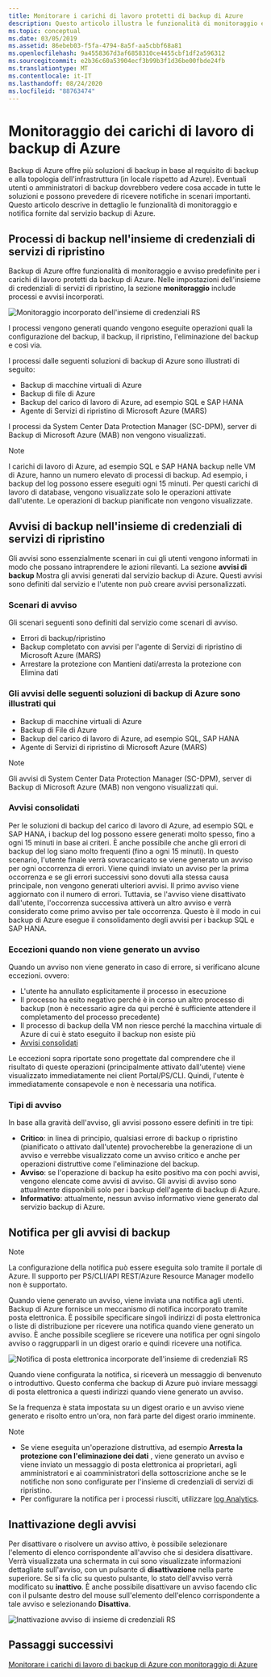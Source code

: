 ```yaml
---
title: Monitorare i carichi di lavoro protetti di backup di Azure
description: Questo articolo illustra le funzionalità di monitoraggio e notifica per i carichi di lavoro di backup di Azure usando il portale di Azure.
ms.topic: conceptual
ms.date: 03/05/2019
ms.assetid: 86ebeb03-f5fa-4794-8a5f-aa5cbbf68a81
ms.openlocfilehash: 9a4558367d3af6858310ce4455cbf1df2a596312
ms.sourcegitcommit: e2b36c60a53904ecf3b99b3f1d36be00fbde24fb
ms.translationtype: MT
ms.contentlocale: it-IT
ms.lasthandoff: 08/24/2020
ms.locfileid: "88763474"
---
```

# <a name="monitoring-azure-backup-workloads"></a>Monitoraggio dei carichi di lavoro di backup di Azure

Backup di Azure offre più soluzioni di backup in base al requisito di backup e alla topologia dell'infrastruttura (in locale rispetto ad Azure). Eventuali utenti o amministratori di backup dovrebbero vedere cosa accade in tutte le soluzioni e possono prevedere di ricevere notifiche in scenari importanti. Questo articolo descrive in dettaglio le funzionalità di monitoraggio e notifica fornite dal servizio backup di Azure.

## <a name="backup-jobs-in-recovery-services-vault"></a>Processi di backup nell'insieme di credenziali di servizi di ripristino

Backup di Azure offre funzionalità di monitoraggio e avviso predefinite per i carichi di lavoro protetti da backup di Azure. Nelle impostazioni dell'insieme di credenziali di servizi di ripristino, la sezione **monitoraggio** include processi e avvisi incorporati.

![Monitoraggio incorporato dell'insieme di credenziali RS](media/backup-azure-monitoring-laworkspace/rs-vault-inbuiltmonitoring.png)

I processi vengono generati quando vengono eseguite operazioni quali la configurazione del backup, il backup, il ripristino, l'eliminazione del backup e così via.

I processi dalle seguenti soluzioni di backup di Azure sono illustrati di seguito:

- Backup di macchine virtuali di Azure
- Backup di file di Azure
- Backup del carico di lavoro di Azure, ad esempio SQL e SAP HANA
- Agente di Servizi di ripristino di Microsoft Azure (MARS)

I processi da System Center Data Protection Manager (SC-DPM), server di Backup di Microsoft Azure (MAB) non vengono visualizzati.

> [!NOTE]
> I carichi di lavoro di Azure, ad esempio SQL e SAP HANA backup nelle VM di Azure, hanno un numero elevato di processi di backup. Ad esempio, i backup del log possono essere eseguiti ogni 15 minuti. Per questi carichi di lavoro di database, vengono visualizzate solo le operazioni attivate dall'utente. Le operazioni di backup pianificate non vengono visualizzate.

## <a name="backup-alerts-in-recovery-services-vault"></a>Avvisi di backup nell'insieme di credenziali di servizi di ripristino

Gli avvisi sono essenzialmente scenari in cui gli utenti vengono informati in modo che possano intraprendere le azioni rilevanti. La sezione **avvisi di backup** Mostra gli avvisi generati dal servizio backup di Azure. Questi avvisi sono definiti dal servizio e l'utente non può creare avvisi personalizzati.

### <a name="alert-scenarios"></a>Scenari di avviso

Gli scenari seguenti sono definiti dal servizio come scenari di avviso.

- Errori di backup/ripristino
- Backup completato con avvisi per l'agente di Servizi di ripristino di Microsoft Azure (MARS)
- Arrestare la protezione con Mantieni dati/arresta la protezione con Elimina dati

### <a name="alerts-from-the-following-azure-backup-solutions-are-shown-here"></a>Gli avvisi delle seguenti soluzioni di backup di Azure sono illustrati qui

- Backup di macchine virtuali di Azure
- Backup di File di Azure
- Backup del carico di lavoro di Azure, ad esempio SQL, SAP HANA
- Agente di Servizi di ripristino di Microsoft Azure (MARS)

> [!NOTE]
> Gli avvisi di System Center Data Protection Manager (SC-DPM), server di Backup di Microsoft Azure (MAB) non vengono visualizzati qui.

### <a name="consolidated-alerts"></a>Avvisi consolidati

Per le soluzioni di backup del carico di lavoro di Azure, ad esempio SQL e SAP HANA, i backup del log possono essere generati molto spesso, fino a ogni 15 minuti in base ai criteri. È anche possibile che anche gli errori di backup del log siano molto frequenti (fino a ogni 15 minuti). In questo scenario, l'utente finale verrà sovraccaricato se viene generato un avviso per ogni occorrenza di errori. Viene quindi inviato un avviso per la prima occorrenza e se gli errori successivi sono dovuti alla stessa causa principale, non vengono generati ulteriori avvisi. Il primo avviso viene aggiornato con il numero di errori. Tuttavia, se l'avviso viene disattivato dall'utente, l'occorrenza successiva attiverà un altro avviso e verrà considerato come primo avviso per tale occorrenza. Questo è il modo in cui backup di Azure esegue il consolidamento degli avvisi per i backup SQL e SAP HANA.

### <a name="exceptions-when-an-alert-is-not-raised"></a>Eccezioni quando non viene generato un avviso

Quando un avviso non viene generato in caso di errore, si verificano alcune eccezioni. ovvero:

- L'utente ha annullato esplicitamente il processo in esecuzione
- Il processo ha esito negativo perché è in corso un altro processo di backup (non è necessario agire da qui perché è sufficiente attendere il completamento del processo precedente)
- Il processo di backup della VM non riesce perché la macchina virtuale di Azure di cui è stato eseguito il backup non esiste più
- [Avvisi consolidati](#consolidated-alerts)

Le eccezioni sopra riportate sono progettate dal comprendere che il risultato di queste operazioni (principalmente attivato dall'utente) viene visualizzato immediatamente nei client Portal/PS/CLI. Quindi, l'utente è immediatamente consapevole e non è necessaria una notifica.

### <a name="alert-types"></a>Tipi di avviso

In base alla gravità dell'avviso, gli avvisi possono essere definiti in tre tipi:

- **Critico**: in linea di principio, qualsiasi errore di backup o ripristino (pianificato o attivato dall'utente) provocherebbe la generazione di un avviso e verrebbe visualizzato come un avviso critico e anche per operazioni distruttive come l'eliminazione del backup.
- **Avviso**: se l'operazione di backup ha esito positivo ma con pochi avvisi, vengono elencate come avvisi di avviso. Gli avvisi di avviso sono attualmente disponibili solo per i backup dell'agente di backup di Azure.
- **Informativo**: attualmente, nessun avviso informativo viene generato dal servizio backup di Azure.

## <a name="notification-for-backup-alerts"></a>Notifica per gli avvisi di backup

> [!NOTE]
> La configurazione della notifica può essere eseguita solo tramite il portale di Azure. Il supporto per PS/CLI/API REST/Azure Resource Manager modello non è supportato.

Quando viene generato un avviso, viene inviata una notifica agli utenti. Backup di Azure fornisce un meccanismo di notifica incorporato tramite posta elettronica. È possibile specificare singoli indirizzi di posta elettronica o liste di distribuzione per ricevere una notifica quando viene generato un avviso. È anche possibile scegliere se ricevere una notifica per ogni singolo avviso o raggrupparli in un digest orario e quindi ricevere una notifica.

![Notifica di posta elettronica incorporate dell'insieme di credenziali RS](media/backup-azure-monitoring-laworkspace/rs-vault-inbuiltnotification.png)

Quando viene configurata la notifica, si riceverà un messaggio di benvenuto o introduttivo. Questo conferma che backup di Azure può inviare messaggi di posta elettronica a questi indirizzi quando viene generato un avviso.<br>

Se la frequenza è stata impostata su un digest orario e un avviso viene generato e risolto entro un'ora, non farà parte del digest orario imminente.

> [!NOTE]
>
> - Se viene eseguita un'operazione distruttiva, ad esempio **Arresta la protezione con l'eliminazione dei dati** , viene generato un avviso e viene inviato un messaggio di posta elettronica ai proprietari, agli amministratori e ai coamministratori della sottoscrizione anche se le notifiche non sono configurate per l'insieme di credenziali di servizi di ripristino.
> - Per configurare la notifica per i processi riusciti, utilizzare [log Analytics](backup-azure-monitoring-use-azuremonitor.md#using-log-analytics-workspace).

## <a name="inactivating-alerts"></a>Inattivazione degli avvisi

Per disattivare o risolvere un avviso attivo, è possibile selezionare l'elemento di elenco corrispondente all'avviso che si desidera disattivare. Verrà visualizzata una schermata in cui sono visualizzate informazioni dettagliate sull'avviso, con un pulsante di **disattivazione** nella parte superiore. Se si fa clic su questo pulsante, lo stato dell'avviso verrà modificato su **inattivo**. È anche possibile disattivare un avviso facendo clic con il pulsante destro del mouse sull'elemento dell'elenco corrispondente a tale avviso e selezionando **Disattiva**.

![Inattivazione avviso di insieme di credenziali RS](media/backup-azure-monitoring-laworkspace/vault-alert-inactivation.png)

## <a name="next-steps"></a>Passaggi successivi

[Monitorare i carichi di lavoro di backup di Azure con monitoraggio di Azure](backup-azure-monitoring-use-azuremonitor.md)
